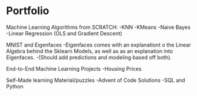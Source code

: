 # Portfolio


Machine Learning Algorithms from SCRATCH:
    -KNN
    -KMeans
    -Naive Bayes
    -Linear Regression (OLS and Gradient Descent)

MNIST and Eigenfaces
    -Eigenfaces comes with an explanationt o the Linear Algebra behind the Sklearn Models, as well as as an explanation into Eigenfaces.
    -(Should add predictions and modeling based off both).
 
End-to-End Machine Learning Projects
    -Housing Prices
    
Self-Made learning Material/puzzles
    -Advent of Code Solutions
    -SQL and Python
    
